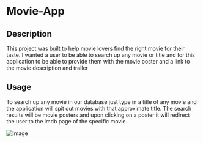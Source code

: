 # Movie-App


## Description

This project was built to help movie lovers find the right movie for their taste. I wanted a user to be able to search up any movie or title and for this application to be able to provide them with the movie poster and a link to the movie description and trailer

## Usage

To search up any movie in our database just type in a title of any movie and the application will spit out movies with that approximate title. The search results will be movie posters and upon clicking on a poster it will redirect the user to the imdb page of the specific movie.


![image](https://github.com/IanPomaz/Challenge01/assets/128009980/c53449f1-d134-486e-9b83-892050819c32)

